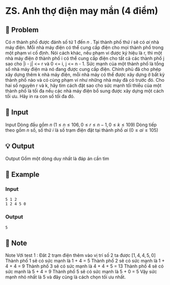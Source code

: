 # ZS. Anh thợ điện may mắn (4 điểm)

## 📖 Problem

Có
$n$
thành phố được đánh số từ
$1$
đến
$n$
. Tại thành phố thứ
$i$
sẽ có
$ai$
nhà máy điện.
Mỗi nhà máy điện có thể cung cấp điện cho mọi thành phố trong một phạm vi cố định. Nói cách khác, nếu phạm vi được ký hiệu là r, thì một nhà máy điện ở thành phố i có thể cung cấp điện cho tất cả các thành phố j sao cho |i - j| <= r và 0 <= i, j <= n - 1. Sức mạnh của một thành phố là tổng số nhà máy điện mà nó đang được cung cấp điện.
Chính phủ đã cho phép xây dựng thêm k nhà máy điện, mỗi nhà máy có thể được xây dựng ở bất kỳ thành phố nào và có cùng phạm vi như những nhà máy đã có trước đó.
Cho hai số nguyên r và k, hãy tìm cách đặt sao cho sức mạnh tối thiểu của một thành phố là tối đa nếu các nhà máy điện bổ sung được xây dựng một cách tối ưu. Hãy in ra con số tối đa đó.


## 🧩 Input

Input
Dòng đầu gồm
$n$
$(1 ≤n≤ 106, 0 ≤r≤n- 1, 0 ≤k≤ 109)$
Dòng tiếp theo gồm
$n$
số, số thứ
$i$
là số trạm điện đặt tại thành phố
$ai$
$(0 ≤ai≤ 105)$


## 💡 Output

Output
Gồm một dòng duy nhất là đáp án cần tìm


## 🧠 Example

### Input

```text
5 1 2
1 2 4 5 0
```

### Output

```text
5
```



## 📝 Note

Note
Với test
$1$
: Đăt
$2$
trạm điện thêm vào vị trí số
$2$
ta được
$[1, 4, 4, 5, 0]$
Thành phố
$1$
sẽ có sức mạnh là 1 + 4 = 5
Thành phố
$2$
sẽ có sức mạnh là 1 + 4 + 4 = 9
Thành phố
$3$
sẽ có sức mạnh là 4 + 4 + 5 = 13
Thành phố
$4$
sẽ có sức mạnh là 5 + 4 = 9
Thành phố
$5$
sẽ có sức mạnh là 5 + 0 = 5
Vậy sức mạnh nhỏ nhất là
$5$
và đây cũng là cách chọn tối ưu nhất.

